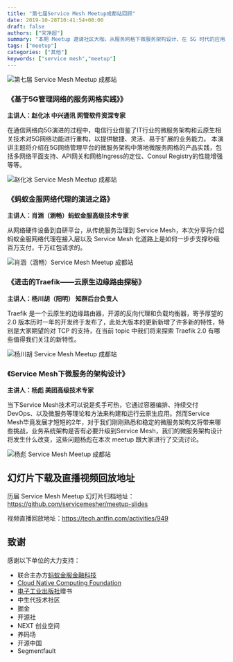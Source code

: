 ```yaml
---
title: "第七届Service Mesh Meetup成都站回顾"
date: 2019-10-28T10:41:54+08:00
draft: false
authors: ["宋净超"]
summary: "本期 Meetup 邀请社区大咖，从服务网格下微服务架构设计、在 5G 时代的应用、如何使用开源的 Traefik 构建云原生边缘路由及蚂蚁金服的服务网格代理演进角度给大家带来精彩分享。"
tags: ["meetup"]
categories: ["其他"]
keywords: ["service mesh","meetup"]
---
```


![第七届 Service Mesh Meetup 成都站](https://gw.alipayobjects.com/mdn/rms_91f3e6/afts/img/A*mNeZTJb444kAAAAAAAAAAABkARQnAQ)

### 《基于5G管理网络的服务网格实践》》

**主讲人：赵化冰 中兴通讯 网管软件资深专家**

在通信网络向5G演进的过程中，电信行业借鉴了IT行业的微服务架构和云原生相关技术对5G网络功能进行重构，以提供敏捷、灵活、易于扩展的业务能力。 本演讲主题将介绍在5G网络管理平台的微服务架构中落地微服务网格的产品实践，包括多网络平面支持、API网关和网格Ingress的定位、Consul Registry的性能增强等等。

![赵化冰 Service Mesh Meetup 成都站](https://gw.alipayobjects.com/mdn/rms_91f3e6/afts/img/A*2BziTaGWLZMAAAAAAAAAAABkARQnAQ)

### 《蚂蚁金服网络代理的演进之路》

**主讲人：肖涵（涵畅）蚂蚁金服高级技术专家**

从网络硬件设备到自研平台，从传统服务治理到 Service Mesh，本次分享将介绍蚂蚁金服网络代理在接入层以及 Service Mesh 化道路上是如何一步步支撑秒级百万支付，千万红包请求的。

![肖涵（涵畅）Service Mesh Meetup 成都站](https://gw.alipayobjects.com/mdn/rms_91f3e6/afts/img/A*kvjrQZpBW_UAAAAAAAAAAABkARQnAQ)

### 《进击的Traefik——云原生边缘路由探秘》

**主讲人：杨川胡（阳明） 知群后台负责人**

Traefik 是一个云原生的边缘路由器，开源的反向代理和负载均衡器，寄予厚望的 2.0 版本历时一年的开发终于发布了，此处大版本的更新新增了许多新的特性，特别是大家期望的对 TCP 的支持，在当前 topic 中我们将来探索 Traefik 2.0 有哪些值得我们关注的新特性。

![杨川胡 Service Mesh Meetup 成都站](https://gw.alipayobjects.com/mdn/rms_91f3e6/afts/img/A*4yxbTJMaUHsAAAAAAAAAAABkARQnAQ)

### 《Service Mesh下微服务的架构设计》

**主讲人：杨彪 美团高级技术专家**

当下Service Mesh技术可以说是炙手可热，它通过容器编排、持续交付DevOps、以及微服务等理论和方法来构建和运行云原生应用。然而Service Mesh毕竟发展才短短的2年，对于我们刚刚熟悉和稳定的微服务架构又将带来哪些挑战，业务系统架构是否有必要升级到Service Mesh，我们的微服务架构设计将发生什么改变，这些问题杨彪在本次 meetup 跟大家进行了交流讨论。

![杨彪 Service Mesh Meetup 成都站](https://gw.alipayobjects.com/mdn/rms_91f3e6/afts/img/A*KfVlTbB3RlgAAAAAAAAAAABkARQnAQ)

## 幻灯片下载及直播视频回放地址

历届 Service Mesh Meetup 幻灯片归档地址：https://github.com/servicemesher/meetup-slides

视频直播回放地址：https://tech.antfin.com/activities/949

## 致谢

感谢以下单位的大力支持：

- 联合主办方[蚂蚁金服金融科技](https://tech.antfin.com/activities/2)
- [Cloud Native Computing Foundation](https://cncf.io)
- [电子工业出版社](https://www.phei.com.cn/)赠书
- 中生代技术社区
- 掘金
- 开源社
- NEXT 创业空间
- 养码场
- 开源中国
- Segmentfault
